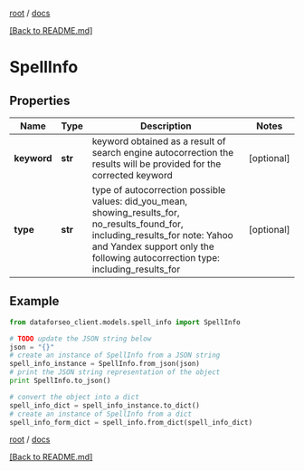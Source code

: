 [root](./../ "root") / [docs](./ "docs")

[[Back to README.md]](./../README.md "[Back to README.md]")

# SpellInfo

## Properties

Name | Type | Description | Notes
------------ | ------------- | ------------- | -------------
**keyword** | **str** | keyword obtained as a result of search engine autocorrection  the results will be provided for the corrected keyword | [optional]
**type** | **str** | type of autocorrection  possible values:  did_you_mean, showing_results_for, no_results_found_for, including_results_for  note: Yahoo and Yandex support only the following autocorrection type:  including_results_for | [optional]

## Example

```python
from dataforseo_client.models.spell_info import SpellInfo

# TODO update the JSON string below
json = "{}"
# create an instance of SpellInfo from a JSON string
spell_info_instance = SpellInfo.from_json(json)
# print the JSON string representation of the object
print SpellInfo.to_json()

# convert the object into a dict
spell_info_dict = spell_info_instance.to_dict()
# create an instance of SpellInfo from a dict
spell_info_form_dict = spell_info.from_dict(spell_info_dict)
```

  

[root](./../ "root") / [docs](./ "docs")

[[Back to README.md]](./../README.md "[Back to README.md]")